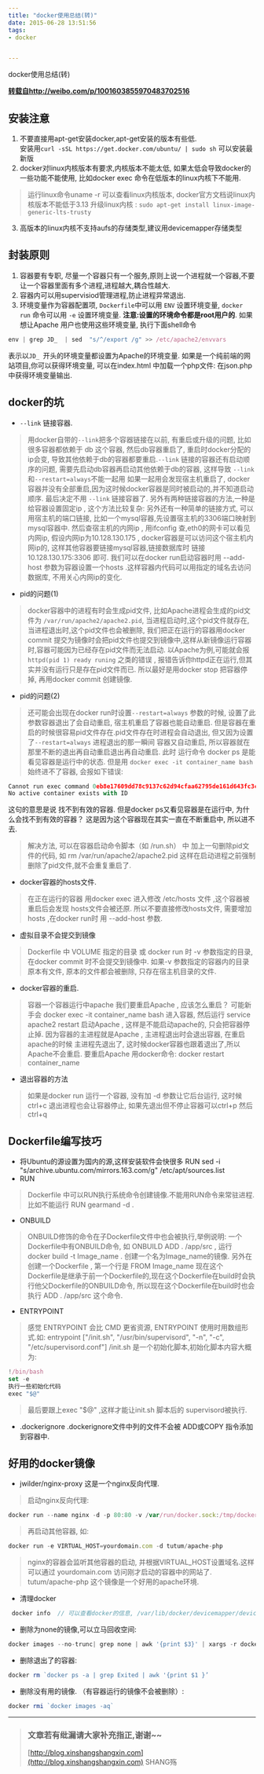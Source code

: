 ```yaml
---
title: "docker使用总结(转)"
date: 2015-06-28 13:51:56
tags:
- docker


---
```


docker使用总结(转)
<!-- more -->



**[转载自http://weibo.com/p/1001603855970483702516](http://weibo.com/p/1001603855970483702516)**

## 安装注意
1. 不要直接用apt-get安装docker,apt-get安装的版本有些低.  
安装用`curl -sSL https://get.docker.com/ubuntu/ | sudo sh` 可以安装最新版
2. docker对linux内核版本有要求,内核版本不能太低, 如果太低会导致docker的一些功能不能使用, 比如docker exec 命令在低版本的linux内核下不能用.
> 运行linux命令uname -r 可以查看linux内核版本, docker官方文档说linux内核版本不能低于3.13
> 升级linux内核 : `sudo apt-get install linux-image-generic-lts-trusty`   

3. 高版本的linux内核不支持aufs的存储类型,建议用devicemapper存储类型

## 封装原则
1. 容器要有专职, 尽量一个容器只有一个服务,原则上说一个进程就一个容器,不要让一个容器里面有多个进程,进程越大,耦合性越大.
2. 容器内可以用supervisiod管理进程,防止进程异常退出.
3. 环境变量作为容器配置项, `Dockerfile`中可以用 `ENV` 设置环境变量, `docker run` 命令可以用 `-e` 设置环境变量.
**注意:设置的环境命令都是root用户的**. 如果想让Apache 用户也使用这些环境变量, 执行下面shell命令 
```js
env | grep JD_  | sed  "s/^/export /g" >> /etc/apache2/envvars
```
表示以`JD_ `开头的环境变量都设置为Apache的环境变量.
如果是一个纯前端的网站项目,你可以获得环境变量, 可以在index.html 中加载一个php文件: 在json.php 中获得环境变量输出.   

## docker的坑
- `--link` 链接容器. 
> 用docker自带的`--link`把多个容器链接在以前, 有重启或升级的问题, 
> 比如很多容器都依赖于 db 这个容器, 然后db容器重启了, 重启时docker分配的ip会变, 导致其他依赖于db的容器都要重启.`--link` 链接的容器还有启动顺序的问题, 需要先启动db容器再启动其他依赖于db的容器, 这样导致 `--link`和`--restart=always`不能一起用
> 如果一起用会发现宿主机重启了, docker容器并没有全部重启,因为这时候docker容器是同时被启动的,并不知道启动顺序. 最后决定不用 `--link` 链接容器了.
> 另外有两种链接容器的方法,一种是给容器设置固定ip , 这个方法比较复杂: 
另外还有一种简单的链接方式, 可以用宿主机的端口链接, 比如一个mysql容器,先设置宿主机的3306端口映射到mysql容器中. 
然后查宿主机的内网ip , 用ifconfig 查,eth0的网卡可以看见内网ip, 假设内网ip为10.128.130.175 , docker容器是可以访问这个宿主机内网ip的, 这样其他容器要链接mysql容器,链接数据库时 链接 10.128.130.175:3306 即可. 
我们可以在docker run启动容器时用 --add-host 参数为容器设置一个hosts .这样容器内代码可以用指定的域名去访问数据库, 不用关心内网ip的变化.

- pid的问题(1)
> docker容器中的进程有时会生成pid文件, 比如Apache进程会生成的pid文件为 `/var/run/apache2/apache2.pid`, 当进程启动时,这个pid文件就存在,当进程退出时,这个pid文件也会被删除, 我们把正在运行的容器用docker commit 提交为镜像时会把pid文件也提交到镜像中,这样从新镜像运行容器时,容器可能因为已经存在pid文件而无法启动. 
> 以Apache为例,可能就会报 `httpd(pid 1) ready runing` 之类的错误 , 报错告诉你httpd正在运行,但其实并没有运行只是存在pid文件而已. 
> 所以最好是用docker stop 把容器停掉, 再用docker commit 创建镜像.

- pid的问题(2)
> 还可能会出现在docker run时设置`--restart=always` 参数的时候, 设置了此参数容器退出了会自动重启, 宿主机重启了容器也能自动重启. 但是容器在重启的时候很容易pid文件存在.pid文件存在时进程会自动退出, 但又因为设置了`--restart=always` 进程退出的那一瞬间 容器又自动重启, 所以容器就在那里不断的退出再自动重启退出再自动重启. 此时 运行命令 docker ps 是能看见容器是运行中的状态. 
> 但是用 `docker exec -it container_name bash` 始终进不了容器, 会报如下错误:
```js
Cannot run exec command 0eb8e17609dd78c9137c62d94cfaa62795de161d643fc3cb00387b60f11090be in container 8837b983fe2f08f5f3b9999259d5f255a83774b19282b6f9c21a9d688f7f7f2a: No active container exists with ID 8837b983fe2f08f5f3b9999259d5f255a83774b19282b6f9c21a9d688f7f7f2a
No active container exists with ID 
```
这句的意思是说 找不到有效的容器. 但是docker ps又看见容器是在运行中, 为什么会找不到有效的容器？ 这是因为这个容器现在其实一直在不断重启中, 所以进不去.

> 解决方法, 可以在容器启动命令脚本（如 /run.sh） 中 加上一句删除pid文件的代码, 如 rm /var/run/apache2/apache2.pid 这样在启动进程之前强制删除了pid文件,就不会重复重启了.

- docker容器的hosts文件.

> 在正在运行的容器 用docker exec 进入修改 /etc/hosts 文件 ,这个容器被重启后会发现 hosts文件会被还原. 所以不要直接修改hosts文件, 需要增加hosts ,在docker run时 用 --add-host 参数.

- 虚拟目录不会提交到镜像
> Dockerfile 中 VOLUME 指定的目录 或 docker run 时 -v 参数指定的目录, 在docker commit 时不会提交到镜像中. 如果-v 参数指定的容器内的目录原本有文件, 原本的文件都会被删除, 只存在宿主机目录的文件. 

- docker容器的重启.
> 容器一个容器运行中apache 我们要重启Apache , 应该怎么重启？ 可能新手会 docker exec -it container_name bash 进入容器, 然后运行 service apache2 restart 启动Apache , 这样是不能启动apache的, 只会把容器停止掉. 因为容器的主进程就是Apache , 主进程退出时会退出容器, 在重启apache的时候 主进程先退出了, 这时候docker容器也跟着退出了,所以Apache不会重启. 要重启Apache 用docker命令: docker restart container_name 

- 退出容器的方法

> 如果是docker run 运行一个容器, 没有加 -d 参数让它后台运行, 这时候 ctrl+c 退出进程也会让容器停止, 如果先退出但不停止容器可以ctrl+p 然后 ctrl+q


## Dockerfile编写技巧

- 将Ubuntu的源设置为国内的源,这样安装软件会快很多 RUN sed -i "s/archive\.ubuntu\.com/mirrors\.163\.com/g" /etc/apt/sources.list
- RUN
> Dockerfile 中可以RUN执行系统命令创建镜像.不能用RUN命令来常驻进程. 比如不能运行 RUN gearmand -d .

- ONBUILD
> ONBUILD修饰的命令在子Dockerfile文件中也会被执行,举例说明:
一个Dockerfile中有ONBUILD命令, 如 ONBUILD ADD . /app/src , 运行 docker build -t Image_name . 创建一个名为Image_name的镜像. 另外在创建一个Dockerfile , 第一个行是 FROM Image_name 现在这个Dockerfile是继承于前一个Dockerfile的,现在这个Dockerfile在build时会执行他父Dockerfile的ONBUILD命令, 所以现在这个Dockerfile在build时也会执行 ADD . /app/src 这个命令.

- ENTRYPOINT
> 感觉 ENTRYPOINT 会比 CMD 更省资源, ENTRYPOINT 使用时用数组形式.如:
entrypoint ["/init.sh", "/usr/bin/supervisord", "-n", "-c", "/etc/supervisord.conf"]
/init.sh 是一个初始化脚本,初始化脚本内容大概为: 
```js
!/bin/bash
set -e
执行一些初始化代码
exec "$@"
```
> 最后要跟上exec "$@" ,这样才能让init.sh 脚本后的 supervisord被执行.


- .dockerignore
.dockerignore文件中列的文件不会被 ADD或COPY 指令添加到容器中.


## 好用的docker镜像

- jwilder/nginx-proxy 这是一个nginx反向代理.
> 启动nginx反向代理:

```js
docker run --name nginx -d -p 80:80 -v /var/run/docker.sock:/tmp/docker.sock -t --restart=always jwilder/nginx-proxy
```
> 再启动其他容器, 如: 

```js
docker run -e VIRTUAL_HOST=yourdomain.com -d tutum/apache-php
```
> nginx的容器会监听其他容器的启动, 并根据VIRTUAL_HOST设置域名.这样可以通过 yourdomain.com 访问刚才启动的容器中的网站了.
tutum/apache-php 这个镜像是一个好用的apache环境.

- 清理docker
```js
 docker info  // 可以查看docker的信息, /var/lib/docker/devicemapper/devicemapper 目录下存放了docker的文件, 可以用du -h --max-depth=1 看文件的大小.
```

- 删除为none的镜像,可以立马回收空间:
```js
docker images --no-trunc| grep none | awk '{print $3}' | xargs -r docker rmi  
```

- 删除退出了的容器:

```js
docker rm `docker ps -a | grep Exited | awk '{print $1 }’ 
```

- 删除没有用的镜像. （有容器运行的镜像不会被删除）:

```js
docker rmi `docker images -aq`  
```


----------

> ### 文章若有纰漏请大家补充指正,谢谢~~
> [http://blog.xinshangshangxin.com](http://blog.xinshangshangxin.com) SHANG殇

